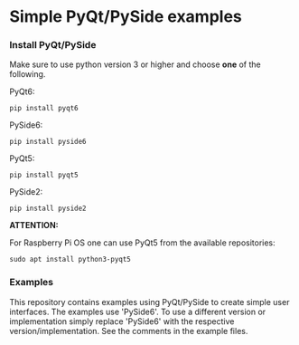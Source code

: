 # Simple PyQt/PySide examples

### Install PyQt/PySide

Make sure to use python version 3 or higher and choose **one** of the following.

PyQt6:
```
pip install pyqt6
```
PySide6:
```
pip install pyside6
```
PyQt5:
```
pip install pyqt5
```
PySide2:
```
pip install pyside2
```

**ATTENTION:**

For Raspberry Pi OS one can use PyQt5 from the available repositories:
```
sudo apt install python3-pyqt5
```

### Examples

This repository contains examples using PyQt/PySide to create simple user interfaces.
The examples use 'PySide6'. To use a different version or implementation simply replace 'PySide6' with the respective version/implementation. See the comments in the example files.
